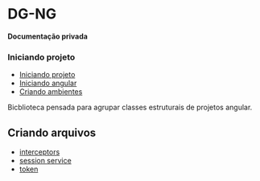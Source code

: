 # DG-NG

<b>Documentação privada</b>

### Iniciando projeto
* [Iniciando projeto](./src/doc/iniciando-projeto.md)
* [Iniciando angular](./src/doc/iniciando-projeto.md#inciando-angular)
* [Criando ambientes](./src/doc/iniciando-projeto.md#criando-ambientes)


Bicblioteca pensada para agrupar classes estruturais de projetos angular.

## Criando arquivos
* [interceptors](./projects/dg-ng/doc/abstract-add-token.md)
* [session service](./projects/dg-ng/doc/abstract-session-service.md)
* [token](./projects/dg-ng/doc/abstract-token-service.md)

